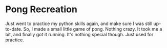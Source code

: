 # Pong Recreation
Just went to practice my python skills again, and make sure I was still up-to-date. So, I made a small little game of pong.
Nothing crazy. It took me a bit, and finally got it running. It's nothing special though. Just used for practice.
